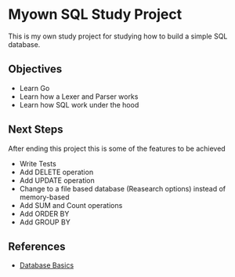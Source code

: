 # Myown SQL Study Project

This is my own study project for studying how to build a simple SQL database.

## Objectives

- Learn Go
- Learn how a Lexer and Parser works
- Learn how SQL work under the hood

## Next Steps

After ending this project this is some of the features to be achieved

- Write Tests
- Add DELETE operation
- Add UPDATE operation
- Change to a file based database (Reasearch options) instead of memory-based
- Add SUM and Count operations
- Add ORDER BY
- Add GROUP BY

## References

- [Database Basics](https://notes.eatonphil.com/database-basics.html)
